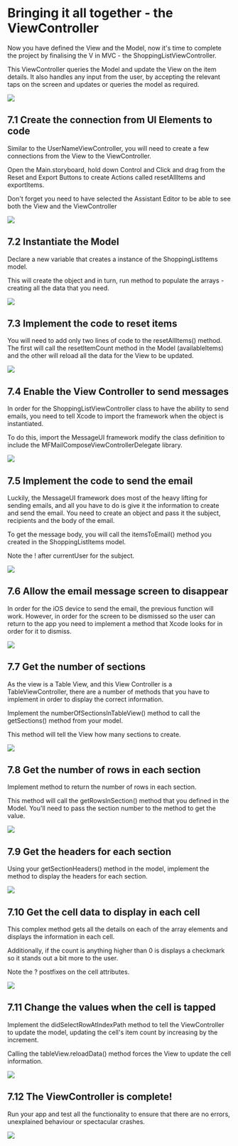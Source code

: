 # Bringing it all together - the ViewController

Now you have defined the View and the Model, now it's time to complete the project by finalising the V in MVC - the ShoppingListViewController.

This ViewController queries the Model and update the View on the item details. It also handles any input from the user, by accepting the relevant taps on the screen and updates or queries the model as required.

![][51]

[51]: images/ltc-shopping-order-v1/bringing-it-all-together---the-viewcontroller.png

## 7.1 Create the connection from UI Elements to code

Similar to the UserNameViewController, you will need to create a few connections from the View to the ViewController. 

Open the Main.storyboard, hold down Control and Click and drag from the Reset and Export Buttons to create Actions called resetAllItems and exportItems.

Don't forget you need to have selected the Assistant Editor to be able to see both the View and the ViewController

![][52]

[52]: images/ltc-shopping-order-v1/create-the-connection-from-ui-elements-to-code-1.png

## 7.2 Instantiate the Model

Declare a new variable that creates a instance of the ShoppingListItems model.

This will create the object and in turn, run method to populate the arrays - creating all the data that you need.

![][53]

[53]: images/ltc-shopping-order-v1/instantiate-the-model.png

## 7.3 Implement the code to reset items

You will need to add only two lines of code to the resetAllItems() method. The first will call the resetItemCount method in the Model (availableItems) and the other will reload all the data for the View to be updated.

![][54]

[54]: images/ltc-shopping-order-v1/implement-the-code-to-reset-items.png

## 7.4 Enable the View Controller to send messages

In order for the ShoppingListViewController class to have the ability to send emails, you need to tell Xcode to import the framework when the object is instantiated.

To do this, import the MessageUI framework modify the class definition to include the MFMailComposeViewControllerDelegate library.

![][55]

[55]: images/ltc-shopping-order-v1/enable-the-view-controller-to-send-messages.png

## 7.5 Implement the code to send the email

Luckily, the MessageUI framework does most of the heavy lifting for sending emails, and all you have to do is give it the information to create and send the email. You need to create an object and pass it the subject, recipients and the body of the email.

To get the message body, you will call the itemsToEmail() method you created in the ShoppingListItems model.

Note the ! after currentUser for the subject.

![][56]

[56]: images/ltc-shopping-order-v1/implement-the-code-to-send-the-email.png

## 7.6 Allow the email message screen to disappear

In order for the iOS device to send the email, the previous function will work. However, in order for the screen to be dismissed so the user can return to the app you need to implement a method that Xcode looks for in order for it to dismiss.

![][57]

[57]: images/ltc-shopping-order-v1/allow-the-email-message-screen-to-disappear.png

## 7.7 Get the number of sections

As the view is a Table View, and this View Controller is a TableViewController, there are a number of methods that you have to implement in order to display the correct information.

Implement the numberOfSectionsInTableView() method to call the getSections() method from your model.

This method will tell the View how many sections to create.

![][58]

[58]: images/ltc-shopping-order-v1/get-the-number-of-sections.png

## 7.8 Get the number of rows in each section

Implement method to return the number of rows in each section.

This method will call the getRowsInSection() method that you defined in the Model. You'll need to pass the section number to the method to get the value.

![][59]

[59]: images/ltc-shopping-order-v1/get-the-number-of-rows-in-each-section.png

## 7.9 Get the headers for each section

Using your getSectionHeaders() method in the model, implement the method to display the headers for each section.

![][60]

[60]: images/ltc-shopping-order-v1/get-the-headers-for-each-section.png

## 7.10 Get the cell data to display in each cell

This complex method gets all the details on each of the array elements and displays the information in each cell.

Additionally, if the count is anything higher than 0 is displays a checkmark so it stands out a bit more to the user.

Note the ? postfixes on the cell attributes.

![][61]

[61]: images/ltc-shopping-order-v1/get-the-cell-data-to-display-in-each-cell.png

## 7.11 Change the values when the cell is tapped

Implement the didSelectRowAtIndexPath method to tell the ViewController to update the model, updating the cell's item count by increasing by the increment.

Calling the tableView.reloadData() method forces the View to update the cell information. 

![][62]

[62]: images/ltc-shopping-order-v1/change-the-values-when-the-cell-is-tapped.png

## 7.12 The ViewController is complete!

Run your app and test all the functionality to ensure that there are no errors, unexplained behaviour or spectacular crashes.

![][63]

[63]: images/ltc-shopping-order-v1/the-viewcontroller-is-complete-.png
